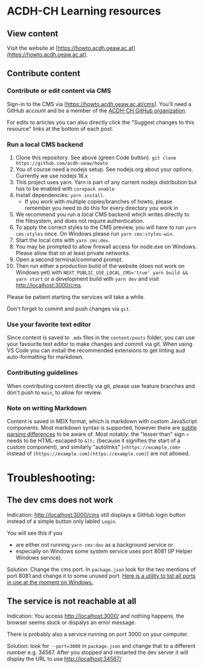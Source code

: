 <!--lint disable first-heading-level-->

# ACDH-CH Learning resources

## View content

Visit the website at [https://howto.acdh.oeaw.ac.at](https://howto.acdh.oeaw.ac.at).

## Contribute content

### Contribute or edit content via CMS

Sign-in to the CMS via [https://howto.acdh.oeaw.ac.at/cms]. You'll need a GitHub account and be a
member of the [ACDH-CH GitHub organization](https://github.com/acdh-oeaw/).

For edits to articles you can also directly click the "Suggest changes to this resource" links at
the bottom of each post.

### Run a local CMS backend

1. Clone this repository. See above (green Code button).
   `git clone https://github.com/acdh-oeaw/howto`
2. You of course need a nodejs setup. See nodejs.org about your options. Currently we use nodejs
   16.x
3. This project uses yarn. Yarn is part of any current nodejs distribution but has to be enabled
   with `corepack enable`
4. Install dependencies: `yarn install`.
   - If you work with multiple copies/branches of howto, please remember you need to do this for
     every directory you work in
5. We recommend you run a local CMS backend which writes directly to the filesystem, and does not
   require authentication.
6. To apply the correct styles to the CMS preview, you will have to run `yarn cms:styles` once. On
   Windows please run `yarn cms:styles-win`.
7. Start the local cms with `yarn cms:dev`.
8. You may be prompted to allow firewall access for node.exe on Windows. Please allow that on at
   least private networks.
9. Open a second terminal/command prompt.
10. Then run either a production build of the website (does not work on Windows yet) with
    `NEXT_PUBLIC_USE_LOCAL_CMS='true' yarn build && yarn start` or a development build with
    `yarn dev` and visit [http://localhost:3000/cms](http://localhost:3000/cms).

Please be patient starting the services will take a while.

Don't forget to commit and push changes via `git`.

### Use your favorite text editor

Since content is saved to `.mdx` files in the `content/posts` folder, you can use your favourite
text editor to make changes and commit via git. When using VS Code you can install the recommended
extensions to get linting aud auto-formatting for markdown.

### Contributing guidelines

When contributing content directly via git, please use feature branches and don't push to `main`, to
allow for review.

### Note on writing Markdown

Content is saved in MDX format, which is markdown with custom JavaScript components. Most markdown
syntax is supported, however there are
[subtle parsing differences](https://github.com/micromark/mdx-state-machine#72-deviations-from-markdown)
to be aware of. Most notably: the "lesser than" sign `<` needs to be HTML-escaped to `&lt;` (because
it signifies the start of a custom component), and similarly "autolinks" (`<https://example.com>`
instead of `[https://example.com](https://example.com)`) are not allowed.

# Troubleshooting:

## The dev cms does not work

Indication: [http://localhost:3000/cms](http://localhost:3000/cms) still displays a GitHub login
button instead of a simple button only labled `Login`.

You will see this if you

- are either not running `yarn cms:dev` as a background service or
- especially on Windows some system service uses port 8081 (IP Helper Windows service).

Solution: Change the cms port. In `package.json` look for the two mentions of port 8081 and change
it to some unused port.
[Here is a utility to list all ports in use at the moment on Windows.](https://www.nirsoft.net/utils/cports.html)

## The service is not reachable at all

Indication: You access [http://localhost:3000/](http://localhost:3000/) and nothing happens, the
browser seems stuck or dispalys an error message.

There is probably also a service running on port 3000 on your computer.

Solution: look for `--port=3000` in `package.json` and change that to a different number e.g. 34567.
After you stopped and restarted the dev server it will display the URL to use
[http://localhost:34567/](http://localhost:34567/)
